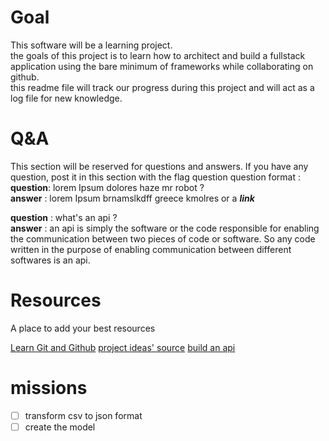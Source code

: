 # Goal

This software will be a learning project.  
the goals of this project is to learn how to architect and build a fullstack application using
the bare minimum of frameworks while collaborating on github.  
this readme file will track our progress during this project and will act as a log file for new knowledge.

# Q&A

This section will be reserved for questions and answers.
If you have any question, post it in this section with the flag question
question format :  
**question**: lorem Ipsum dolores haze mr robot ?  
**answer** : lorem Ipsum brnamslkdff greece kmolres or a ***link***

**question** : what's an api ?  
**answer** : an api is simply the software or the code responsible for enabling the communication between two pieces of code or software. So any code written in the purpose of enabling communication between different softwares is an api.
# Resources

A place to add your best resources

[Learn Git and Github](https://www.youtube.com/watch?v=3FKrszHcIsA&ab_channel=BogdanStashchuk)
[project ideas' source](https://www.crio.do)
[build an api](https://www.youtube.com/watch?v=Bc2QE-kHbu0&list=PL4cUxeGkcC9jBcybHMTIia56aV21o2cZ8&index=5)

# missions

- [ ] transform csv to json format
- [ ] create the model
